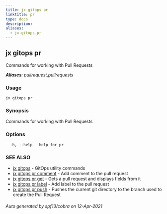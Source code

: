 ```yaml
---
title: jx gitops pr
linktitle: pr
type: docs
description: 
aliases:
  - jx-gitops_pr
---
```


## jx gitops pr

Commands for working with Pull Requests

***Aliases**: pullrequest,pullrequests*

### Usage

```
jx gitops pr
```

### Synopsis

Commands for working with Pull Requests

### Options

```
  -h, --help   help for pr
```

### SEE ALSO

* [jx gitops](..)	 - GitOps utility commands
* [jx gitops pr comment](jx-gitops_pr_comment)	 - Add comment to the pull request
* [jx gitops pr get](jx-gitops_pr_get)	 - Gets a pull request and displays fields from it
* [jx gitops pr label](jx-gitops_pr_label)	 - Add label to the pull request
* [jx gitops pr push](jx-gitops_pr_push)	 - Pushes the current git directory to the branch used to create the Pull Request

###### Auto generated by spf13/cobra on 12-Apr-2021
